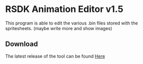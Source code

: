 # RSDK Animation Editor v1.5

This program is able to edit the various .bin files stored with the spritesheets.
(maybe write more and show images)

## Download
The latest release of the tool can be found [Here](https://github.com/Rubberduckycooly/RSDK/releases)


